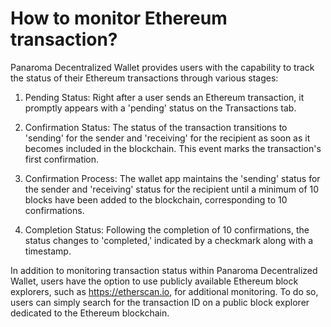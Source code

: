 # How to monitor Ethereum transaction?

 Panaroma Decentralized Wallet provides users with the capability to track the status of their Ethereum transactions through various stages:

1. Pending Status: Right after a user sends an Ethereum transaction, it promptly appears with a 'pending' status on the Transactions tab.

2. Confirmation Status: The status of the transaction transitions to 'sending' for the sender and 'receiving' for the recipient as soon as it becomes included in the blockchain. This event marks the transaction's first confirmation.

3. Confirmation Process: The wallet app maintains the 'sending' status for the sender and 'receiving' status for the recipient until a minimum of 10 blocks have been added to the blockchain, corresponding to 10 confirmations.

4. Completion Status: Following the completion of 10 confirmations, the status changes to 'completed,' indicated by a checkmark along with a timestamp.

In addition to monitoring transaction status within  Panaroma Decentralized Wallet, users have the option to use publicly available Ethereum block explorers, such as https://etherscan.io, for additional monitoring. To do so, users can simply search for the transaction ID on a public block explorer dedicated to the Ethereum blockchain.







